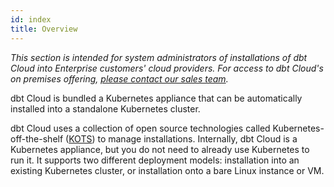 ```yaml
---
id: index
title: Overview
---
```


_This section is intended for system administrators of installations of dbt Cloud into Enterprise customers' cloud providers. For access to dbt Cloud's on premises offering, [please contact our sales team](mailto:sales@getdbt.com)._

dbt Cloud is bundled a Kubernetes appliance that can be automatically installed into a standalone Kubernetes cluster.

dbt Cloud uses a collection of open source technologies called Kubernetes-off-the-shelf ([KOTS](https://kots.io/)) to manage installations. Internally, dbt Cloud is a Kubernetes appliance, but you do not need to already use Kubernetes to run it. It supports two different deployment models: installation into an existing Kubernetes cluster, or installation onto a bare Linux instance or VM.
